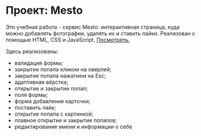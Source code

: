 # Проект: Mesto
Это учебная работа - сервис Mesto: интерактивная страница, куда можно добавлять фотографии, удалять их и ставить лайки. Реализован с помощью HTML, CSS и JavaScript.
[Посмотреть.](https://tivavti.github.io/mesto/)

Здесь реализованы:
* валидация формы;
* закрытие попапа кликом на оверлей;
* закрытие попапа нажатием на Esc;
* адаптивная вёрстка;
* открытие и закрытие попап;
* поля формы;
* форма добавления карточки;
* поставить лайк;
* открытие попапа с картинкой;
* плавное открытие и закрытие попапов;
* редактирование имени и информации о себе
